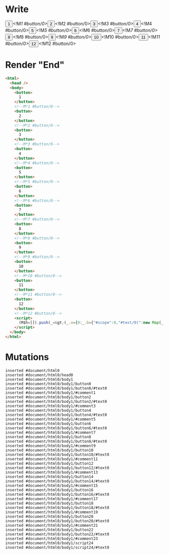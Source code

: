 # Write
  <button>1</button><!M*1 #button/0><button>2</button><!M*2 #button/0><button>3</button><!M*3 #button/0><button>4</button><!M*4 #button/0><button>5</button><!M*5 #button/0><button>6</button><!M*6 #button/0><button>7</button><!M*7 #button/0><button>8</button><!M*8 #button/0><button>9</button><!M*9 #button/0><button>10</button><!M*10 #button/0><button>11</button><!M*11 #button/0><button>12</button><!M*12 #button/0><script>(M$h=[]).push(_=>(_.o={0:_.b={"#scope":0,"#text/0(":new Map(_.a=[[0,_.c={num:1,"#scope":1}],[1,_.d={num:2,"#scope":2}],[2,_.e={num:3,"#scope":3}],[3,_.f={num:4,"#scope":4}],[4,_.g={num:5,"#scope":5}],[5,_.h={num:6,"#scope":6}],[6,_.i={num:7,"#scope":7}],[7,_.j={num:8,"#scope":8}],[8,_.k={num:9,"#scope":9}],[9,_.l={num:10,"#scope":10}],[10,_.m={num:11,"#scope":11}],[11,_.n={num:12,"#scope":12}]])},1:_.c,2:_.d,3:_.e,4:_.f,5:_.g,6:_.h,7:_.i,8:_.j,9:_.k,10:_.l,11:_.m,12:_.n},_.c._=_.d._=_.e._=_.f._=_.g._=_.h._=_.i._=_.j._=_.k._=_.l._=_.m._=_.n._=_.b,_.o),[1,"packages/translator-tags/src/__tests__/fixtures/basic-nested-scope-for/template.marko_1_num",2,"packages/translator-tags/src/__tests__/fixtures/basic-nested-scope-for/template.marko_1_num",3,"packages/translator-tags/src/__tests__/fixtures/basic-nested-scope-for/template.marko_1_num",4,"packages/translator-tags/src/__tests__/fixtures/basic-nested-scope-for/template.marko_1_num",5,"packages/translator-tags/src/__tests__/fixtures/basic-nested-scope-for/template.marko_1_num",6,"packages/translator-tags/src/__tests__/fixtures/basic-nested-scope-for/template.marko_1_num",7,"packages/translator-tags/src/__tests__/fixtures/basic-nested-scope-for/template.marko_1_num",8,"packages/translator-tags/src/__tests__/fixtures/basic-nested-scope-for/template.marko_1_num",9,"packages/translator-tags/src/__tests__/fixtures/basic-nested-scope-for/template.marko_1_num",10,"packages/translator-tags/src/__tests__/fixtures/basic-nested-scope-for/template.marko_1_num",11,"packages/translator-tags/src/__tests__/fixtures/basic-nested-scope-for/template.marko_1_num",12,"packages/translator-tags/src/__tests__/fixtures/basic-nested-scope-for/template.marko_1_num",])</script>


# Render "End"
```html
<html>
  <head />
  <body>
    <button>
      1
    </button>
    <!--M*1 #button/0-->
    <button>
      2
    </button>
    <!--M*2 #button/0-->
    <button>
      3
    </button>
    <!--M*3 #button/0-->
    <button>
      4
    </button>
    <!--M*4 #button/0-->
    <button>
      5
    </button>
    <!--M*5 #button/0-->
    <button>
      6
    </button>
    <!--M*6 #button/0-->
    <button>
      7
    </button>
    <!--M*7 #button/0-->
    <button>
      8
    </button>
    <!--M*8 #button/0-->
    <button>
      9
    </button>
    <!--M*9 #button/0-->
    <button>
      10
    </button>
    <!--M*10 #button/0-->
    <button>
      11
    </button>
    <!--M*11 #button/0-->
    <button>
      12
    </button>
    <!--M*12 #button/0-->
    <script>
      (M$h=[]).push(_=&gt;(_.o={0:_.b={"#scope":0,"#text/0(":new Map(_.a=[[0,_.c={num:1,"#scope":1}],[1,_.d={num:2,"#scope":2}],[2,_.e={num:3,"#scope":3}],[3,_.f={num:4,"#scope":4}],[4,_.g={num:5,"#scope":5}],[5,_.h={num:6,"#scope":6}],[6,_.i={num:7,"#scope":7}],[7,_.j={num:8,"#scope":8}],[8,_.k={num:9,"#scope":9}],[9,_.l={num:10,"#scope":10}],[10,_.m={num:11,"#scope":11}],[11,_.n={num:12,"#scope":12}]])},1:_.c,2:_.d,3:_.e,4:_.f,5:_.g,6:_.h,7:_.i,8:_.j,9:_.k,10:_.l,11:_.m,12:_.n},_.c._=_.d._=_.e._=_.f._=_.g._=_.h._=_.i._=_.j._=_.k._=_.l._=_.m._=_.n._=_.b,_.o),[1,"packages/translator-tags/src/__tests__/fixtures/basic-nested-scope-for/template.marko_1_num",2,"packages/translator-tags/src/__tests__/fixtures/basic-nested-scope-for/template.marko_1_num",3,"packages/translator-tags/src/__tests__/fixtures/basic-nested-scope-for/template.marko_1_num",4,"packages/translator-tags/src/__tests__/fixtures/basic-nested-scope-for/template.marko_1_num",5,"packages/translator-tags/src/__tests__/fixtures/basic-nested-scope-for/template.marko_1_num",6,"packages/translator-tags/src/__tests__/fixtures/basic-nested-scope-for/template.marko_1_num",7,"packages/translator-tags/src/__tests__/fixtures/basic-nested-scope-for/template.marko_1_num",8,"packages/translator-tags/src/__tests__/fixtures/basic-nested-scope-for/template.marko_1_num",9,"packages/translator-tags/src/__tests__/fixtures/basic-nested-scope-for/template.marko_1_num",10,"packages/translator-tags/src/__tests__/fixtures/basic-nested-scope-for/template.marko_1_num",11,"packages/translator-tags/src/__tests__/fixtures/basic-nested-scope-for/template.marko_1_num",12,"packages/translator-tags/src/__tests__/fixtures/basic-nested-scope-for/template.marko_1_num",])
    </script>
  </body>
</html>
```

# Mutations
```
inserted #document/html0
inserted #document/html0/head0
inserted #document/html0/body1
inserted #document/html0/body1/button0
inserted #document/html0/body1/button0/#text0
inserted #document/html0/body1/#comment1
inserted #document/html0/body1/button2
inserted #document/html0/body1/button2/#text0
inserted #document/html0/body1/#comment3
inserted #document/html0/body1/button4
inserted #document/html0/body1/button4/#text0
inserted #document/html0/body1/#comment5
inserted #document/html0/body1/button6
inserted #document/html0/body1/button6/#text0
inserted #document/html0/body1/#comment7
inserted #document/html0/body1/button8
inserted #document/html0/body1/button8/#text0
inserted #document/html0/body1/#comment9
inserted #document/html0/body1/button10
inserted #document/html0/body1/button10/#text0
inserted #document/html0/body1/#comment11
inserted #document/html0/body1/button12
inserted #document/html0/body1/button12/#text0
inserted #document/html0/body1/#comment13
inserted #document/html0/body1/button14
inserted #document/html0/body1/button14/#text0
inserted #document/html0/body1/#comment15
inserted #document/html0/body1/button16
inserted #document/html0/body1/button16/#text0
inserted #document/html0/body1/#comment17
inserted #document/html0/body1/button18
inserted #document/html0/body1/button18/#text0
inserted #document/html0/body1/#comment19
inserted #document/html0/body1/button20
inserted #document/html0/body1/button20/#text0
inserted #document/html0/body1/#comment21
inserted #document/html0/body1/button22
inserted #document/html0/body1/button22/#text0
inserted #document/html0/body1/#comment23
inserted #document/html0/body1/script24
inserted #document/html0/body1/script24/#text0
```